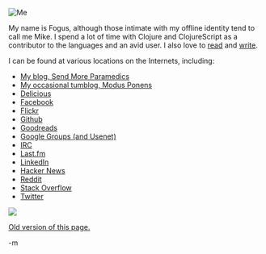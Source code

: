 <p><img class="aboutpicture alignleft" src="/images/fogus.jpg" alt="Me" /></p>

<p>My name is Fogus, although those intimate with my offline identity tend to call me Mike.  I  spend a lot of time with Clojure and ClojureScript as a contributor to the languages and an avid user. I also love to <a href="http://www.goodreads.com/author/show/3514864.Michael_Fogus">read</a> and <a href="http://joyofclojure.com">write</a>.</p>

I can be found at various locations on the Internets, including:
<ul>
<li><a href="http://blog.fogus.me">My blog, Send More Paramedics</a></li>
<li><a href="http://fogus.tumblr.com">My occasional tumblog, Modus Ponens</a></li>
<li><a href="http://www.delicious.com/fogus">Delicious</a></li>
<li><a href="http://www.facebook.com/fogus">Facebook</a></li>
<li><a href="http://www.flickr.com/fogus.me">Flickr</a></li>
<li><a href="http://www.github.com/fogus">Github</a></li>
<li><a href="http://www.goodreads.com/user/show/266149-fogus">Goodreads</a></li>
<li><a href="http://groups.google.com/groups/profile?user=fogus">Google Groups (and Usenet)</a></li>
<li><a href="irc://irc.freenode.net/fogus,isnick">IRC</a></li>
<li><a href="http://www.last.fm/user/fojure">Last.fm</a></li>
<li><a href="http://www.linkedin.com/in/fogus">LinkedIn</a></li>
<li><a href="http://news.ycombinator.com/user?id=fogus">Hacker News</a></li>
<li><a href="http://www.reddit.com/user/fogus/">Reddit</a></li>
<li><a href="http://stackoverflow.com/users/31295/fogus">Stack Overflow</a></li>
<li><a href="http://www.twitter.com/fogus">Twitter</a></li>
</ul>

<img src="http://images.fogus.me/blog/wordle.png"/>

<a href="http://fogus.me/me">Old version of this page.</a>

-m

